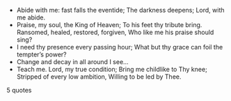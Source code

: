 - Abide with me: fast falls the eventide; The darkness deepens; Lord, with me abide.
 - Praise, my soul, the King of Heaven; To his feet thy tribute bring. Ransomed, healed, restored, forgiven, Who like me his praise should sing?
 - I need thy presence every passing hour; What but thy grace can foil the tempter’s power?
 - Change and decay in all around I see...
 - Teach me. Lord, my true condition; Bring me childlike to Thy knee; Stripped of every low ambition, Willing to be led by Thee.

5 quotes
